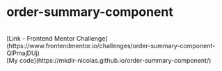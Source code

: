 # order-summary-component
<br>
[Link - Frontend Mentor Challenge](https://www.frontendmentor.io/challenges/order-summary-component-QlPmajDUj)
<br>
[My code](https://mkdir-nicolas.github.io/order-summary-component/)
